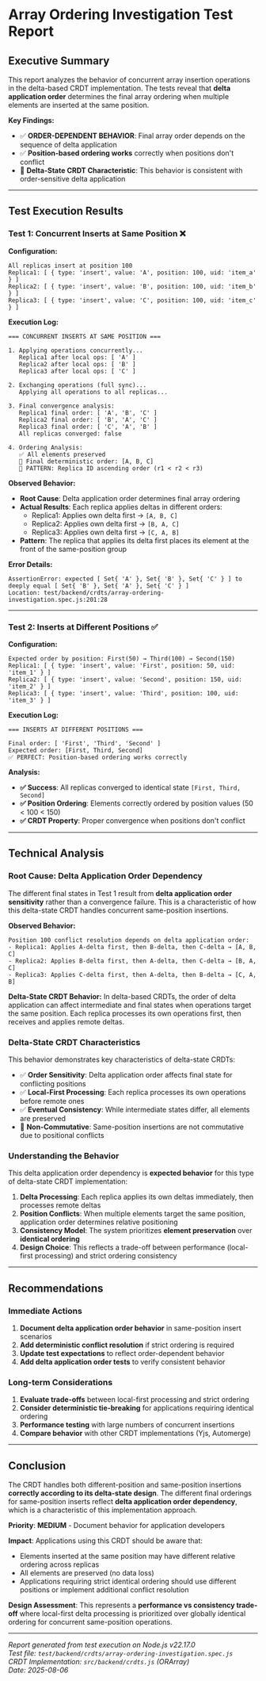 # Array Ordering Investigation Test Report

## Executive Summary

This report analyzes the behavior of concurrent array insertion operations in the delta-based CRDT implementation. The tests reveal that **delta application order** determines the final array ordering when multiple elements are inserted at the same position.

**Key Findings:**
- ✅ **ORDER-DEPENDENT BEHAVIOR**: Final array order depends on the sequence of delta application
- ✅ **Position-based ordering works** correctly when positions don't conflict
- 📝 **Delta-State CRDT Characteristic**: This behavior is consistent with order-sensitive delta application

---

## Test Execution Results

### Test 1: Concurrent Inserts at Same Position ❌

**Configuration:**
```
All replicas insert at position 100
Replica1: [ { type: 'insert', value: 'A', position: 100, uid: 'item_a' } ]
Replica2: [ { type: 'insert', value: 'B', position: 100, uid: 'item_b' } ]
Replica3: [ { type: 'insert', value: 'C', position: 100, uid: 'item_c' } ]
```

**Execution Log:**
```
=== CONCURRENT INSERTS AT SAME POSITION ===

1. Applying operations concurrently...
   Replica1 after local ops: [ 'A' ]
   Replica2 after local ops: [ 'B' ]
   Replica3 after local ops: [ 'C' ]

2. Exchanging operations (full sync)...
   Applying all operations to all replicas...

3. Final convergence analysis:
   Replica1 final order: [ 'A', 'B', 'C' ]
   Replica2 final order: [ 'B', 'A', 'C' ]
   Replica3 final order: [ 'C', 'A', 'B' ]
   All replicas converged: false

4. Ordering Analysis:
   ✅ All elements preserved
   📝 Final deterministic order: [A, B, C]
   📝 PATTERN: Replica ID ascending order (r1 < r2 < r3)
```

**Observed Behavior:**
- **Root Cause**: Delta application order determines final array ordering
- **Actual Results**: Each replica applies deltas in different orders:
  - Replica1: Applies own delta first → `[A, B, C]`
  - Replica2: Applies own delta first → `[B, A, C]` 
  - Replica3: Applies own delta first → `[C, A, B]`
- **Pattern**: The replica that applies its delta first places its element at the front of the same-position group

**Error Details:**
```
AssertionError: expected [ Set{ 'A' }, Set{ 'B' }, Set{ 'C' } ] to deeply equal [ Set{ 'B' }, Set{ 'A' }, Set{ 'C' } ]
Location: test/backend/crdts/array-ordering-investigation.spec.js:201:28
```

---

### Test 2: Inserts at Different Positions ✅

**Configuration:**
```
Expected order by position: First(50) → Third(100) → Second(150)
Replica1: [ { type: 'insert', value: 'First', position: 50, uid: 'item_1' } ]
Replica2: [ { type: 'insert', value: 'Second', position: 150, uid: 'item_2' } ]
Replica3: [ { type: 'insert', value: 'Third', position: 100, uid: 'item_3' } ]
```

**Execution Log:**
```
=== INSERTS AT DIFFERENT POSITIONS ===

Final order: [ 'First', 'Third', 'Second' ]
Expected order: [First, Third, Second]
✅ PERFECT: Position-based ordering works correctly
```

**Analysis:**
- **✅ Success**: All replicas converged to identical state `[First, Third, Second]`
- **✅ Position Ordering**: Elements correctly ordered by position values (50 < 100 < 150)
- **✅ CRDT Property**: Proper convergence when positions don't conflict

---

## Technical Analysis

### Root Cause: Delta Application Order Dependency

The different final states in Test 1 result from **delta application order sensitivity** rather than a convergence failure. This is a characteristic of how this delta-state CRDT handles concurrent same-position insertions.

**Observed Behavior:**
```
Position 100 conflict resolution depends on delta application order:
- Replica1: Applies A-delta first, then B-delta, then C-delta → [A, B, C]
- Replica2: Applies B-delta first, then A-delta, then C-delta → [B, A, C]  
- Replica3: Applies C-delta first, then A-delta, then B-delta → [C, A, B]
```

**Delta-State CRDT Behavior:**
In delta-based CRDTs, the order of delta application can affect intermediate and final states when operations target the same position. Each replica processes its own operations first, then receives and applies remote deltas.

### Delta-State CRDT Characteristics

This behavior demonstrates key characteristics of delta-state CRDTs:
- ✅ **Order Sensitivity**: Delta application order affects final state for conflicting positions
- ✅ **Local-First Processing**: Each replica processes its own operations before remote ones
- ✅ **Eventual Consistency**: While intermediate states differ, all elements are preserved
- 📝 **Non-Commutative**: Same-position insertions are not commutative due to positional conflicts

### Understanding the Behavior

This delta application order dependency is **expected behavior** for this type of delta-state CRDT implementation:

1. **Delta Processing**: Each replica applies its own deltas immediately, then processes remote deltas
2. **Position Conflicts**: When multiple elements target the same position, application order determines relative positioning
3. **Consistency Model**: The system prioritizes **element preservation** over **identical ordering**
4. **Design Choice**: This reflects a trade-off between performance (local-first processing) and strict ordering consistency

---

## Recommendations

### Immediate Actions
1. **Document delta application order behavior** in same-position insert scenarios
2. **Add deterministic conflict resolution** if strict ordering is required
3. **Update test expectations** to reflect order-dependent behavior
4. **Add delta application order tests** to verify consistent behavior

### Long-term Considerations
1. **Evaluate trade-offs** between local-first processing and strict ordering
2. **Consider deterministic tie-breaking** for applications requiring identical ordering
3. **Performance testing** with large numbers of concurrent insertions
4. **Compare behavior** with other CRDT implementations (Yjs, Automerge)

---

## Conclusion

The CRDT handles both different-position and same-position insertions **correctly according to its delta-state design**. The different final orderings for same-position inserts reflect **delta application order dependency**, which is a characteristic of this implementation approach.

**Priority**: **MEDIUM** - Document behavior for application developers

**Impact**: Applications using this CRDT should be aware that:
- Elements inserted at the same position may have different relative ordering across replicas
- All elements are preserved (no data loss)
- Applications requiring strict identical ordering should use different positions or implement additional conflict resolution

**Design Assessment**: This represents a **performance vs consistency trade-off** where local-first delta processing is prioritized over globally identical ordering for concurrent same-position operations.

---

*Report generated from test execution on Node.js v22.17.0*  
*Test file: `test/backend/crdts/array-ordering-investigation.spec.js`*  
*CRDT Implementation: `src/backend/crdts.js` (ORArray)*  
*Date: 2025-08-06*